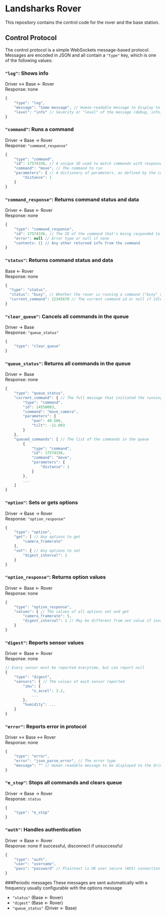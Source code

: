 # Landsharks Rover
This repository contains the control code for the rover and the base station.
## Control Protocol
The control protocol is a simple WebSockets message-based protocol. Messages are
encoded in JSON and all contain a `"type"` key, which is one of the following values:
### `"log"`: Shows info
Driver ↔ Base ← Rover  
Response: none
```js
{
    "type": "log",
    "message": "Some message", // Human-readable message to display to the driver
    "level": "info" // Severity or "level" of the message (debug, info, warning, error)
}
```
### `"command"`: Runs a command
Driver → Base → Rover  
Response: `"command_response"`
```js
{
    "type": "command",
    "id": 17574336, // A unique ID used to match commands with responses
    "command": "move", // The command to run
    "parameters": { // A dictionary of parameters, as defined by the command
        "distance": 1
    }
}
```
### `"command_response"`: Returns command status and data
Driver ← Base ← Rover  
Response: none
```js
{
    "type": "command_response",
    "id": 17574336, // The ID of the command that's being responded to
    "error": null // Error type or null if none
    "contents: {} // Any other returned info from the command
}
```
### `"status"`: Returns command status and data
Base ← Rover  
Response: none
```js
{
  "type": "status",
  "status": "busy", // Whether the rover is running a command ("busy" or "idle")
  "current_command": 12345678 // The current command id or null if idle
}
```
### `"clear_queue"`: Cancels all commands in the queue
Driver → Base  
Response: `"queue_status"`
```js
{
    "type": "clear_queue"
}
```
### `"queue_status"`: Returns all commands in the queue
Driver ← Base  
Response: none
```js
{
    "type": "queue_status",
    "current_command": { // The full message that initiated the running command
        "type": "command",
        "id": 14550083,
        "command": "move_camera",
        "parameters": {
            "pan": 48.566,
            "tilt": -21.093
        }
    },
    "queued_commands": [ // The list of the commands in the queue
        {
            "type": "command",
            "id": 17574336,
            "command": "move",
            "parameters": {
                "distance": 1
            }
        },
        ...
    ]
}
```
### `"option"`: Sets or gets options
Driver → Base → Rover  
Response: `"option_response"`
```js
{
    "type": "option",
    "get": [ // Any options to get
        "camera_framerate"
    ],
    "set": { // Any options to set
        "digest_interval": 1
    }
}
```
### `"option_response"`: Returns option values
Driver ← Base ← Rover  
Response: none
```js
{
    "type": "option_response",
    "values": { // The values of all options set and get
        "camera_framerate": 5,
        "digest_interval": 1 // May be different from set value if invalid
    }
}
```
### `"digest"`: Reports sensor values
Driver ← Base ← Rover  
Response: none
```js
// Every sensor must be reported everytime, but can report null
{
    "type": "digest",
    "sensors": { // The values of each sensor reported
        "imu": {
            "x_accel": 3.2,
            ... 
        },
        "humidity": ... 
    }
}
```
### `"error"`: Reports error in protocol
Driver ↔ Base ↔ Rover  
Response: none
```js
{
    "type": "error",
    "error": "json_parse_error", // The error type
    "message": "" // Human readable message to be displayed to the drivers
}
```
### `"e_stop"`: Stops all commands and clears queue
Driver → Base → Rover  
Response: `status`
```js
{
    "type": "e_stop"
}
```
### `"auth"`: Handles authentication
Driver → Base ← Rover  
Response: none if successful, disconnect if unsuccessful
```js
{
    "type": "auth",
    "user": "username",
    "pass": "password" // Plaintext is OK over secure (WSS) connection
}
```
###Periodic messages 
These messages are sent automatically with a frequency usually configurable with the options message
* `"status"` (Base ← Rover)
* `"digest"` (Base ← Rover)
* `"queue_status"` (Driver ← Base)